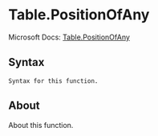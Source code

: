 # Table.PositionOfAny

Microsoft Docs: [Table.PositionOfAny](https://docs.microsoft.com/en-us/powerquery-m/table-positionofany)

## Syntax

```
Syntax for this function.
```

## About

About this function.

